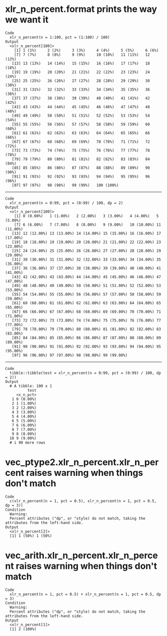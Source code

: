 # xlr_n_percent.format prints the way we want it

    Code
      xlr_n_percent(n = 1:100, pct = (1:100) / 100)
    Output
      <xlr_n_percent[100]>
        [1] 1 (1%)     2 (2%)     3 (3%)     4 (4%)     5 (5%)     6 (6%)    
        [7] 7 (7%)     8 (8%)     9 (9%)     10 (10%)   11 (11%)   12 (12%)  
       [13] 13 (13%)   14 (14%)   15 (15%)   16 (16%)   17 (17%)   18 (18%)  
       [19] 19 (19%)   20 (20%)   21 (21%)   22 (22%)   23 (23%)   24 (24%)  
       [25] 25 (25%)   26 (26%)   27 (27%)   28 (28%)   29 (29%)   30 (30%)  
       [31] 31 (31%)   32 (32%)   33 (33%)   34 (34%)   35 (35%)   36 (36%)  
       [37] 37 (37%)   38 (38%)   39 (39%)   40 (40%)   41 (41%)   42 (42%)  
       [43] 43 (43%)   44 (44%)   45 (45%)   46 (46%)   47 (47%)   48 (48%)  
       [49] 49 (49%)   50 (50%)   51 (51%)   52 (52%)   53 (53%)   54 (54%)  
       [55] 55 (55%)   56 (56%)   57 (57%)   58 (58%)   59 (59%)   60 (60%)  
       [61] 61 (61%)   62 (62%)   63 (63%)   64 (64%)   65 (65%)   66 (66%)  
       [67] 67 (67%)   68 (68%)   69 (69%)   70 (70%)   71 (71%)   72 (72%)  
       [73] 73 (73%)   74 (74%)   75 (75%)   76 (76%)   77 (77%)   78 (78%)  
       [79] 79 (79%)   80 (80%)   81 (81%)   82 (82%)   83 (83%)   84 (84%)  
       [85] 85 (85%)   86 (86%)   87 (87%)   88 (88%)   89 (89%)   90 (90%)  
       [91] 91 (91%)   92 (92%)   93 (93%)   94 (94%)   95 (95%)   96 (96%)  
       [97] 97 (97%)   98 (98%)   99 (99%)   100 (100%)

---

    Code
      xlr_n_percent(n = 0:99, pct = (0:99) / 100, dp = 2)
    Output
      <xlr_n_percent[100]>
        [1] 0 (0.00%)   1 (1.00%)   2 (2.00%)   3 (3.00%)   4 (4.00%)   5 (5.00%)  
        [7] 6 (6.00%)   7 (7.00%)   8 (8.00%)   9 (9.00%)   10 (10.00%) 11 (11.00%)
       [13] 12 (12.00%) 13 (13.00%) 14 (14.00%) 15 (15.00%) 16 (16.00%) 17 (17.00%)
       [19] 18 (18.00%) 19 (19.00%) 20 (20.00%) 21 (21.00%) 22 (22.00%) 23 (23.00%)
       [25] 24 (24.00%) 25 (25.00%) 26 (26.00%) 27 (27.00%) 28 (28.00%) 29 (29.00%)
       [31] 30 (30.00%) 31 (31.00%) 32 (32.00%) 33 (33.00%) 34 (34.00%) 35 (35.00%)
       [37] 36 (36.00%) 37 (37.00%) 38 (38.00%) 39 (39.00%) 40 (40.00%) 41 (41.00%)
       [43] 42 (42.00%) 43 (43.00%) 44 (44.00%) 45 (45.00%) 46 (46.00%) 47 (47.00%)
       [49] 48 (48.00%) 49 (49.00%) 50 (50.00%) 51 (51.00%) 52 (52.00%) 53 (53.00%)
       [55] 54 (54.00%) 55 (55.00%) 56 (56.00%) 57 (57.00%) 58 (58.00%) 59 (59.00%)
       [61] 60 (60.00%) 61 (61.00%) 62 (62.00%) 63 (63.00%) 64 (64.00%) 65 (65.00%)
       [67] 66 (66.00%) 67 (67.00%) 68 (68.00%) 69 (69.00%) 70 (70.00%) 71 (71.00%)
       [73] 72 (72.00%) 73 (73.00%) 74 (74.00%) 75 (75.00%) 76 (76.00%) 77 (77.00%)
       [79] 78 (78.00%) 79 (79.00%) 80 (80.00%) 81 (81.00%) 82 (82.00%) 83 (83.00%)
       [85] 84 (84.00%) 85 (85.00%) 86 (86.00%) 87 (87.00%) 88 (88.00%) 89 (89.00%)
       [91] 90 (90.00%) 91 (91.00%) 92 (92.00%) 93 (93.00%) 94 (94.00%) 95 (95.00%)
       [97] 96 (96.00%) 97 (97.00%) 98 (98.00%) 99 (99.00%)

---

    Code
      tibble::tibble(test = xlr_n_percent(n = 0:99, pct = (0:99) / 100, dp = 2))
    Output
      # A tibble: 100 x 1
              test
         <x_n_pct>
       1 0 (0.00%)
       2 1 (1.00%)
       3 2 (2.00%)
       4 3 (3.00%)
       5 4 (4.00%)
       6 5 (5.00%)
       7 6 (6.00%)
       8 7 (7.00%)
       9 8 (8.00%)
      10 9 (9.00%)
      # i 90 more rows

# vec_ptype2.xlr_n_percent.xlr_n_percent raises warning when things don't match

    Code
      c(xlr_n_percent(n = 1, pct = 0.5), xlr_n_percent(n = 1, pct = 0.5, dp = 3))
    Condition
      Warning:
      Percent attributes ("dp", or "style) do not match, taking the attributes from the left-hand side.
    Output
      <xlr_n_percent[2]>
      [1] 1 (50%) 1 (50%)

# vec_arith.xlr_n_percent.xlr_n_percent raises warning when things don't match

    Code
      xlr_n_percent(n = 1, pct = 0.5) + xlr_n_percent(n = 1, pct = 0.5, dp = 3)
    Condition
      Warning:
      Percent attributes ("dp", or "style) do not match, taking the attributes from the left-hand side.
    Output
      <xlr_n_percent[1]>
      [1] 2 (100%)

